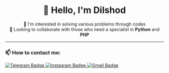 <h1 align="center">👋 Hello, I'm Dilshod</h1>

<p align="center">
  👀 I'm interested in solving various problems through codes <br/>
  💞️ Looking to collaborate with those who need a specialist in <strong>Python</strong> and <strong>PHP</strong> <br/>
</p>

---

### 📫 How to contact me:

<p>
  <a href="https://t.me/dilshod_qurbonmurotov">
    <img src="https://img.shields.io/badge/Telegram-2CA5E0?style=for-the-badge&logo=telegram&logoColor=white" alt="Telegram Badge"/>
  </a>
  
  <a href="https://www.instagram.com/dilshodtech/">
    <img src="https://img.shields.io/badge/Instagram-E4405F?style=for-the-badge&logo=instagram&logoColor=white" alt="Instagram Badge"/>
  </a>

  <a href="mailto:qurbanmurotovd@gmail.com">
    <img src="https://img.shields.io/badge/Gmail-D14836?style=for-the-badge&logo=gmail&logoColor=white" alt="Gmail Badge"/>
  </a>
</p>


<!---
dilshodd1103/dilshodd1103 is a ✨ special ✨ repository because its `README.md` (this file) appears on your GitHub profile.
You can click the Preview link to take a look at your changes.
--->
